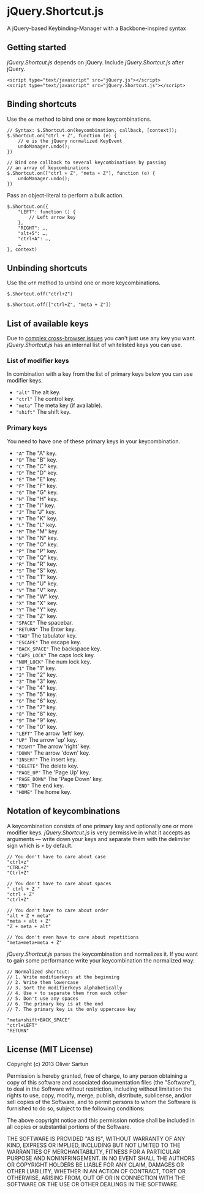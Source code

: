 jQuery.Shortcut.js
==================

A jQuery-based Keybinding-Manager with a Backbone-inspired syntax

## Getting started

*jQuery.Shortcut.js* depends on jQuery. Include *jQuery.Shortcut.js* after jQuery.

	<script type="text/javascript" src="jQuery.js"></script>
	<script type="text/javascript" src="jQuery.Shortcut.js"></script>

## Binding shortcuts

Use the `on` method to bind one or more keycombinations.

	// Syntax: $.Shortcut.on(keycombination, callback, [context]);
	$.Shortcut.on("ctrl + Z", function (e) {
		// e is the jQuery normalized KeyEvent
		undoManager.undo();
	})

	// Bind one callback to several keycombinations by passing 
	// an array of keycombinations
	$.Shortcut.on(["ctrl + Z", "meta + Z"], function (e) {
		undoManager.undo();
	})

Pass an object-literal to perform a bulk action.

	$.Shortcut.on({
		"LEFT": function () {
			// Left arrow key
		},
		"RIGHT": …,
		"alt+5": …,
		"ctrl+A": …,
		…
	}, context)

## Unbinding shortcuts

Use the `off` method to unbind one or more keycombinations.

	$.Shortcut.off("ctrl+Z")

	$.Shortcut.off(["ctrl+Z", "meta + Z"])

## List of available keys

Due to [complex cross-browser issues](http://unixpapa.com/js/key.html "unixpapa.com, JavaScript Madness: Keyboard Events") you can't just use any key you want. *jQuery.Shortcut.js* has an internal list of whitelisted keys you can use.

### List of modifier keys

In combination with a key from the list of primary keys below you can use modifier keys.

- `"alt"`			The alt key.
- `"ctrl"`			The control key.
- `"meta"`			The meta key (if available).
- `"shift"`			The shift key.

### Primary keys

You need to have one of these primary keys in your keycombination.

- `"A"`				The "A" key.
- `"B"`				The "B" key.
- `"C"`				The "C" key.
- `"D"`				The "D" key.
- `"E"`				The "E" key.
- `"F"`				The "F" key.
- `"G"`				The "G" key.
- `"H"`				The "H" key.
- `"I"`				The "I" key.
- `"J"`				The "J" key.
- `"K"`				The "K" key.
- `"L"`				The "L" key.
- `"M"`				The "M" key.
- `"N"`				The "N" key.
- `"O"`				The "O" key.
- `"P"`				The "P" key.
- `"Q"`				The "Q" key.
- `"R"`				The "R" key.
- `"S"`				The "S" key.
- `"T"`				The "T" key.
- `"U"`				The "U" key.
- `"V"`				The "V" key.
- `"W"`				The "W" key.
- `"X"`				The "X" key.
- `"Y"`				The "Y" key.
- `"Z"`				The "Z" key.
- `"SPACE"`			The spacebar.
- `"RETURN"`		The Enter key.
- `"TAB"`			The tabulator key.
- `"ESCAPE"`		The escape key.
- `"BACK_SPACE"`	The backspace key.
- `"CAPS_LOCK"`		The caps lock key.
- `"NUM_LOCK"`		The num lock key.
- `"1"`				The "1" key.
- `"2"`				The "2" key.
- `"3"`				The "3" key.
- `"4"`				The "4" key.
- `"5"`				The "5" key.
- `"6"`				The "6" key.
- `"7"`				The "7" key.
- `"8"`				The "8" key.
- `"9"`				The "9" key.
- `"0"`				The "0" key.
- `"LEFT"`			The arrow 'left' key.
- `"UP"`			The arrow 'up' key.
- `"RIGHT"`			The arrow 'right' key.
- `"DOWN"`			The arrow 'down' key.
- `"INSERT"`		The insert key.
- `"DELETE"`		The delete key.
- `"PAGE_UP"`		The 'Page Up' key.
- `"PAGE_DOWN"`		The 'Page Down' key.
- `"END"`			The end key.
- `"HOME"`			The home key.

## Notation of keycombinations

A keycombination consists of one primary key and optionally one or more modifier keys. *jQuery.Shortcut.js* is very permissive in what it accepts as arguments — write down your keys and separate them with the delimiter sign which is `+` by default.

	// You don't have to care about case
	"ctrl+z"
	"CTRL+Z"
	"Ctrl+Z"

	// You don't have to care about spaces
	" ctrl + Z "
	"ctrl + Z"
	"ctrl+Z"

	// You don't have to care about order
	"alt + Z + meta"
	"meta + alt + Z"
	"Z + meta + alt"

	// You don't even have to care about repetitions
	"meta+meta+meta + Z"

*jQuery.Shortcut.js* parses the keycombination and normalizes it. If you want to gain some performance write your keycombination the normalized way:

	// Normalized shortcut:
	// 1. Write modifierkeys at the beginning
	// 2. Write them lowercase
	// 3. Sort the modifierkeys alphabetically
	// 4. Use + to separate them from each other
	// 5. Don't use any spaces
	// 6. The primary key is at the end
	// 7. The primary key is the only uppercase key

	"meta+shift+BACK_SPACE"
	"ctrl+LEFT"
	"RETURN"

## License (MIT License)

Copyright (c) 2013 Oliver Sartun

Permission is hereby granted, free of charge, to any person obtaining a copy of this software and associated documentation files (the "Software"), to deal in the Software without restriction, including without limitation the rights to use, copy, modify, merge, publish, distribute, sublicense, and/or sell copies of the Software, and to permit persons to whom the Software is furnished to do so, subject to the following conditions:

The above copyright notice and this permission notice shall be included in all copies or substantial portions of the Software.

THE SOFTWARE IS PROVIDED "AS IS", WITHOUT WARRANTY OF ANY KIND, EXPRESS OR IMPLIED, INCLUDING BUT NOT LIMITED TO THE WARRANTIES OF MERCHANTABILITY, FITNESS FOR A PARTICULAR PURPOSE AND NONINFRINGEMENT. IN NO EVENT SHALL THE AUTHORS OR COPYRIGHT HOLDERS BE LIABLE FOR ANY CLAIM, DAMAGES OR OTHER LIABILITY, WHETHER IN AN ACTION OF CONTRACT, TORT OR OTHERWISE, ARISING FROM, OUT OF OR IN CONNECTION WITH THE SOFTWARE OR THE USE OR OTHER DEALINGS IN THE SOFTWARE.
